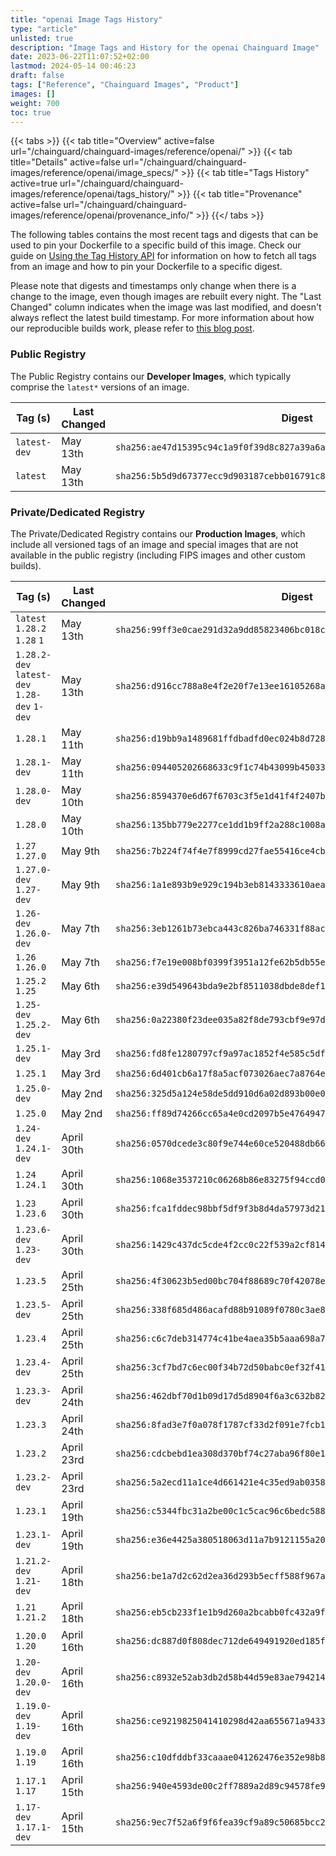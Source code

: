 ```yaml
---
title: "openai Image Tags History"
type: "article"
unlisted: true
description: "Image Tags and History for the openai Chainguard Image"
date: 2023-06-22T11:07:52+02:00
lastmod: 2024-05-14 00:46:23
draft: false
tags: ["Reference", "Chainguard Images", "Product"]
images: []
weight: 700
toc: true
---
```


{{< tabs >}}
{{< tab title="Overview" active=false url="/chainguard/chainguard-images/reference/openai/" >}}
{{< tab title="Details" active=false url="/chainguard/chainguard-images/reference/openai/image_specs/" >}}
{{< tab title="Tags History" active=true url="/chainguard/chainguard-images/reference/openai/tags_history/" >}}
{{< tab title="Provenance" active=false url="/chainguard/chainguard-images/reference/openai/provenance_info/" >}}
{{</ tabs >}}

The following tables contains the most recent tags and digests that can be used to pin your Dockerfile to a specific build of this image. Check our guide on [Using the Tag History API](/chainguard/chainguard-images/using-the-tag-history-api/) for information on how to fetch all tags from an image and how to pin your Dockerfile to a specific digest.

Please note that digests and timestamps only change when there is a change to the image, even though images are rebuilt every night. The "Last Changed" column indicates when the image was last modified, and doesn't always reflect the latest build timestamp. For more information about how our reproducible builds work, please refer to [this blog post](https://www.chainguard.dev/unchained/reproducing-chainguards-reproducible-image-builds).

### Public Registry
The Public Registry contains our **Developer Images**, which typically comprise the `latest*` versions of an image.

| Tag (s)       | Last Changed | Digest                                                                    |
|---------------|--------------|---------------------------------------------------------------------------|
|  `latest-dev` | May 13th     | `sha256:ae47d15395c94c1a9f0f39d8c827a39a6a704219bc8ea90be8b5351008440793` |
|  `latest`     | May 13th     | `sha256:5b5d9d67377ecc9d903187cebb016791c86394882b5578bb6db265b0a887e268` |


### Private/Dedicated Registry
The Private/Dedicated Registry contains our **Production Images**, which include all versioned tags of an image and special images that are not available in the public registry (including FIPS images and other custom builds).

| Tag (s)                                       | Last Changed | Digest                                                                    |
|-----------------------------------------------|--------------|---------------------------------------------------------------------------|
|  `latest` `1.28.2` `1.28` `1`                 | May 13th     | `sha256:99ff3e0cae291d32a9dd85823406bc018cb73d2aa6a1e368a7aec480a57b67cb` |
|  `1.28.2-dev` `latest-dev` `1.28-dev` `1-dev` | May 13th     | `sha256:d916cc788a8e4f2e20f7e13ee16105268aca5265815e7a203ae2011cd75097ae` |
|  `1.28.1`                                     | May 11th     | `sha256:d19bb9a1489681ffdbadfd0ec024b8d72800b28199571e0ae25f96ef58e9102c` |
|  `1.28.1-dev`                                 | May 11th     | `sha256:094405202668633c9f1c74b43099b45033f745edee91e366b647f413a3d09f36` |
|  `1.28.0-dev`                                 | May 10th     | `sha256:8594370e6d67f6703c3f5e1d41f4f2407ba7ba87d5bb0e7d9223c8a36c7cad2a` |
|  `1.28.0`                                     | May 10th     | `sha256:135bb779e2277ce1dd1b9ff2a288c1008a15ccf5a1393b3cc9e45da8f460d1cf` |
|  `1.27` `1.27.0`                              | May 9th      | `sha256:7b224f74f4e7f8999cd27fae55416ce4cb19dc34e2524a535a7f160832c08af7` |
|  `1.27.0-dev` `1.27-dev`                      | May 9th      | `sha256:1a1e893b9e929c194b3eb8143333610aea75edfd00fb47b46a9e1a92ff053d6a` |
|  `1.26-dev` `1.26.0-dev`                      | May 7th      | `sha256:3eb1261b73ebca443c826ba746331f88ac7001196ee254e09d97e77dbdb26ee1` |
|  `1.26` `1.26.0`                              | May 7th      | `sha256:f7e19e008bf0399f3951a12fe62b5db55ef3922eda3f986a58fd069ae815b0c5` |
|  `1.25.2` `1.25`                              | May 6th      | `sha256:e39d549643bda9e2bf8511038dbde8def15af1bffae27ac0629738c44e2e16ad` |
|  `1.25-dev` `1.25.2-dev`                      | May 6th      | `sha256:0a22380f23dee035a82f8de793cbf9e97d19ebd5ec433a04fb299b2909c9edb6` |
|  `1.25.1-dev`                                 | May 3rd      | `sha256:fd8fe1280797cf9a97ac1852f4e585c5df6eed959b14a263541645e7f5703b79` |
|  `1.25.1`                                     | May 3rd      | `sha256:6d401cb6a17f8a5acf073026aec7a8764e6706f689085b8dba64f1978ec7dc68` |
|  `1.25.0-dev`                                 | May 2nd      | `sha256:325d5a124e58de5dd910d6a02d893b00e05923555f87a1d4087538d251287c7c` |
|  `1.25.0`                                     | May 2nd      | `sha256:ff89d74266cc65a4e0cd2097b5e47649477507f0203436e00c53c0af8afdaf18` |
|  `1.24-dev` `1.24.1-dev`                      | April 30th   | `sha256:0570dcede3c80f9e744e60ce520488db663c94616629761b48f6dae2f2a05dc2` |
|  `1.24` `1.24.1`                              | April 30th   | `sha256:1068e3537210c06268b86e83275f94ccd03364268b8f21bcbc726db07fe8f897` |
|  `1.23` `1.23.6`                              | April 30th   | `sha256:fca1fddec98bbf5df9f3b8d4da57973d21f6ec5b6b1b2f21e595983b82b68603` |
|  `1.23.6-dev` `1.23-dev`                      | April 30th   | `sha256:1429c437dc5cde4f2cc0c22f539a2cf81497f86643ee766319caa01328914a33` |
|  `1.23.5`                                     | April 25th   | `sha256:4f30623b5ed00bc704f88689c70f42078e67435f477db99cded097fd4ef50331` |
|  `1.23.5-dev`                                 | April 25th   | `sha256:338f685d486acafd88b91089f0780c3ae82bc2b144ceec988ff629c04d715e97` |
|  `1.23.4`                                     | April 25th   | `sha256:c6c7deb314774c41be4aea35b5aaa698a70a2c7aa24b0eb635aee6714f302a4d` |
|  `1.23.4-dev`                                 | April 25th   | `sha256:3cf7bd7c6ec00f34b72d50babc0ef32f4120165902931ff0ebd984b546a451f5` |
|  `1.23.3-dev`                                 | April 24th   | `sha256:462dbf70d1b09d17d5d8904f6a3c632b822915f7052e7865d849209c7cda7aa5` |
|  `1.23.3`                                     | April 24th   | `sha256:8fad3e7f0a078f1787cf33d2f091e7fcb15064afefbc23b14536ba31ff3cba1c` |
|  `1.23.2`                                     | April 23rd   | `sha256:cdcbebd1ea308d370bf74c27aba96f80e1dca217735f6c65681df60fe16a3e36` |
|  `1.23.2-dev`                                 | April 23rd   | `sha256:5a2ecd11a1ce4d661421e4c35ed9ab0358fddb8319561741d54818260da725ea` |
|  `1.23.1`                                     | April 19th   | `sha256:c5344fbc31a2be00c1c5cac96c6bedc588aab55ea185ef0244577ff97896976c` |
|  `1.23.1-dev`                                 | April 19th   | `sha256:e36e4425a380518063d11a7b9121155a20bc565a699ab9878c1be64205a252d7` |
|  `1.21.2-dev` `1.21-dev`                      | April 18th   | `sha256:be1a7d2c62d2ea36d293b5ecff588f967a8117e42f907000604ec0145737f203` |
|  `1.21` `1.21.2`                              | April 18th   | `sha256:eb5cb233f1e1b9d260a2bcabb0fc432a9f97405bcc94e50c8961f7a08c448d33` |
|  `1.20.0` `1.20`                              | April 16th   | `sha256:dc887d0f808dec712de649491920ed185f3e440142e22e5e97346dc6763831c4` |
|  `1.20-dev` `1.20.0-dev`                      | April 16th   | `sha256:c8932e52ab3db2d58b44d59e83ae794214966fb2975ece93ecfbd2bfa83bf41e` |
|  `1.19.0-dev` `1.19-dev`                      | April 16th   | `sha256:ce9219825041410298d42aa655671a943350114e4bf9712e0a78acda02683033` |
|  `1.19.0` `1.19`                              | April 16th   | `sha256:c10dfddbf33caaae041262476e352e98b8118570b0ee241d449115204df0f5e6` |
|  `1.17.1` `1.17`                              | April 15th   | `sha256:940e4593de00c2ff7889a2d89c94578fe9561f02bd0c46d354271e6e2b9590dd` |
|  `1.17-dev` `1.17.1-dev`                      | April 15th   | `sha256:9ec7f52a6f9f6fea39cf9a89c50685bcc2f87a7afae8030f762a5c798c172585` |

